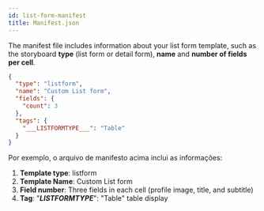 ```yaml
---
id: list-form-manifest
title: Manifest.json
---
```


The manifest file includes information about your list form template, such as the storyboard **type** (list form or detail form), **name** and **number of fields per cell**.

```json
{
  "type": "listform",
  "name": "Custom List form",
  "fields": {
    "count": 3
  },
  "tags": {
    "___LISTFORMTYPE___": "Table"
  }
}

```

Por exemplo, o arquivo de manifesto acima inclui as informações:

1. **Template type**: listform
2. **Template Name**: Custom List form
3. **Field number**: Three fields in each cell (profile image, title, and subtitle)
4. **Tag**: "___LISTFORMTYPE___": "Table" table display

